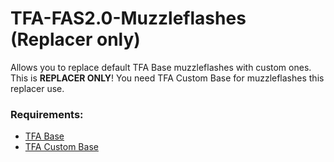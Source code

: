 # TFA-FAS2.0-Muzzleflashes (Replacer only)
Allows you to replace default TFA Base muzzleflashes with custom ones.
This is **REPLACER ONLY**! You need TFA Custom Base for muzzleflashes this replacer use.

### Requirements:
- [TFA Base](https://steamcommunity.com/workshop/filedetails/?id=415143062 "Click me")
- [TFA Custom Base](https://github.com/GroveZ45/TFA-Custom-Base "Click me")
